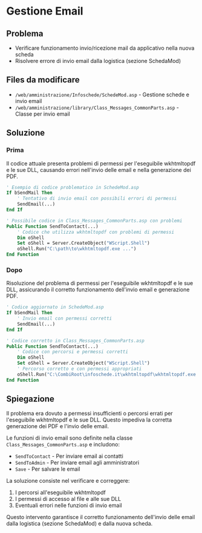 # Gestione Email

## Problema
- Verificare funzionamento invio/ricezione mail da applicativo nella nuova scheda
- Risolvere errore di invio email dalla logistica (sezione SchedaMod)

## Files da modificare
- `/web/amministrazione/Infoschede/SchedeMod.asp` - Gestione schede e invio email
- `/web/amministrazione/library/Class_Messages_CommonParts.asp` - Classe per invio email

## Soluzione

### Prima
Il codice attuale presenta problemi di permessi per l'eseguibile wkhtmltopdf e le sue DLL, causando errori nell'invio delle email e nella generazione dei PDF.

```vb
' Esempio di codice problematico in SchedeMod.asp
If bSendMail Then
    ' Tentativo di invio email con possibili errori di permessi
    SendEmail(...)
End If

' Possibile codice in Class_Messages_CommonParts.asp con problemi
Public Function SendToContact(...)
    ' Codice che utilizza wkhtmltopdf con problemi di permessi
    Dim oShell
    Set oShell = Server.CreateObject("WScript.Shell")
    oShell.Run("C:\path\to\wkhtmltopdf.exe ...")
End Function
```

### Dopo
Risoluzione del problema di permessi per l'eseguibile wkhtmltopdf e le sue DLL, assicurando il corretto funzionamento dell'invio email e generazione PDF.

```vb
' Codice aggiornato in SchedeMod.asp
If bSendMail Then
    ' Invio email con permessi corretti
    SendEmail(...)
End If

' Codice corretto in Class_Messages_CommonParts.asp
Public Function SendToContact(...)
    ' Codice con percorsi e permessi corretti
    Dim oShell
    Set oShell = Server.CreateObject("WScript.Shell")
    ' Percorso corretto e con permessi appropriati
    oShell.Run("C:\CombiRoot\infoschede.it\wkhtmltopdf\wkhtmltopdf.exe ...")
End Function
```

## Spiegazione
Il problema era dovuto a permessi insufficienti o percorsi errati per l'eseguibile wkhtmltopdf e le sue DLL. Questo impediva la corretta generazione dei PDF e l'invio delle email.

Le funzioni di invio email sono definite nella classe `Class_Messages_CommonParts.asp` e includono:
- `SendToContact` - Per inviare email ai contatti
- `SendToAdmin` - Per inviare email agli amministratori
- `Save` - Per salvare le email

La soluzione consiste nel verificare e correggere:
1. I percorsi all'eseguibile wkhtmltopdf
2. I permessi di accesso al file e alle sue DLL
3. Eventuali errori nelle funzioni di invio email

Questo intervento garantisce il corretto funzionamento dell'invio delle email dalla logistica (sezione SchedaMod) e dalla nuova scheda.
